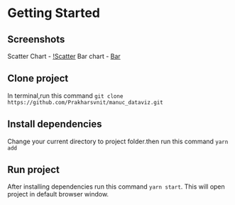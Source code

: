 # Getting Started

## Screenshots

Scatter Chart - [!Scatter](https://drive.google.com/file/d/1UYtDMKin0Ic6iVvXStToIlM3sCETv3Hz/view?usp=shareing)
Bar chart - [Bar](https://drive.google.com/file/d/1pf0OQ-f6B4cFwy5cNqgTLs8ihq02gJrx/view?usp=sharing)

## Clone project

In terminal,run this command `git clone https://github.com/Prakharsvnit/manuc_dataviz.git`

## Install dependencies

Change your current directory to project folder.then run this command `yarn add` 

## Run project

After installing dependencies run this command `yarn start`. This will open project in default browser window.
